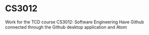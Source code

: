 # CS3012
Work for the TCD course CS3012: Software Engineering
Have Github connected through the Github desktop application and Atom
